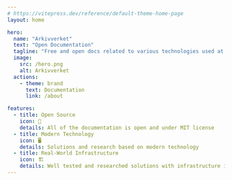 ```yaml
---
# https://vitepress.dev/reference/default-theme-home-page
layout: home

hero:
  name: "Arkivverket"
  text: "Open Documentation"
  tagline: "Free and open docs related to various technologies used at Arkivverket"
  image:
    src: /hero.png
    alt: Arkivverket
  actions:
    - theme: brand
      text: Documentation
      link: /about

features:
  - title: Open Source
    icon: 📖
    details: All of the documentation is open and under MIT license
  - title: Modern Technology
    icon: 🖥️
    details: Solutions and research based on modern technology
  - title: Real-World Infrastructure
    icon: 🏗️
    details: Well tested and researched solutions with infrastructure in production
---
```


